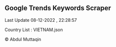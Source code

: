 

## Google Trends Keywords Scraper 
 
Last Update 08-12-2022 , 22:28:57

Country List :
VIETNAM.json



© Abdul Muttaqin 
